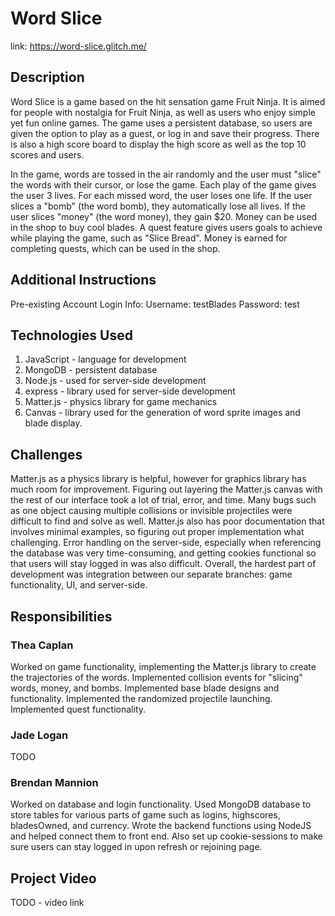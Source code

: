 # Word Slice
link: https://word-slice.glitch.me/

## Description
Word Slice is a game based on the hit sensation game Fruit Ninja. It is aimed for people with nostalgia for Fruit Ninja, as well as users who enjoy simple yet fun online games. The game uses a persistent database, so users are given the option to play as a guest, or log in and save their progress. There is also a high score board to display the high score as well as the top 10 scores and users.

In the game, words are tossed in the air randomly and the user must "slice" the words with their cursor, or lose the game. Each play of the game gives the user 3 lives. For each missed word, the user loses one life. If the user slices a "bomb" (the word bomb), they automatically lose all lives. If the user slices "money" (the word money), they gain $20. Money can be used in the shop to buy cool blades. A quest feature gives users goals to achieve while playing the game, such as "Slice Bread". Money is earned for completing quests, which can be used in the shop.

## Additional Instructions

Pre-existing Account Login Info:
Username: testBlades
Password: test

## Technologies Used
1. JavaScript - language for development
2. MongoDB - persistent database
3. Node.js - used for server-side development
4. express - library used for server-side development
5. Matter.js - physics library for game mechanics
6. Canvas - library used for the generation of word sprite images and blade display.

## Challenges
Matter.js as a physics library is helpful, however for graphics library has much room for improvement. Figuring out layering the Matter.js canvas with the rest of our interface took a lot of trial, error, and time. Many bugs such as one object causing multiple collisions or invisible projectiles were difficult to find and solve as well. Matter.js also has poor documentation that involves minimal examples, so figuring out proper implementation what challenging. Error handling on the server-side, especially when referencing the database was very time-consuming, and getting cookies functional so that users will stay logged in was also difficult. Overall, the hardest part of development was integration between our separate branches: game functionality, UI, and server-side.

## Responsibilities

### Thea Caplan
Worked on game functionality, implementing the Matter.js library to create the trajectories of the words. Implemented collision events for "slicing" words, money, and bombs. Implemented base blade designs and functionality. Implemented the randomized projectile launching. Implemented quest functionality.

### Jade Logan
TODO

### Brendan Mannion
Worked on database and login functionality. Used MongoDB database to store tables for various parts of game such as logins, highscores, bladesOwned, and currency. Wrote the backend functions using NodeJS and helped connect them to front end. Also set up cookie-sessions to make sure users can stay logged in upon refresh or rejoining page.

## Project Video
TODO - video link
